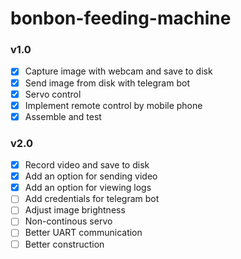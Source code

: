 # bonbon-feeding-machine

### v1.0

- [x] Capture image with webcam and save to disk
- [x] Send image from disk with telegram bot
- [x] Servo control
- [x] Implement remote control by mobile phone
- [x] Assemble and test

### v2.0

- [X] Record video and save to disk
- [X] Add an option for sending video
- [X] Add an option for viewing logs
- [ ] Add credentials for telegram bot
- [ ] Adjust image brightness
- [ ] Non-continous servo
- [ ] Better UART communication
- [ ] Better construction
